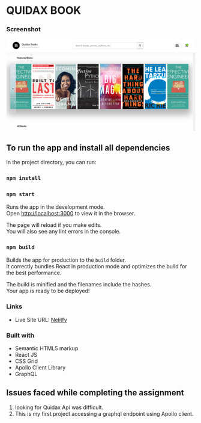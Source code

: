 # QUIDAX BOOK

### Screenshot

![](./Quidax.png)

## To run the app and install all dependencies

In the project directory, you can run:

### `npm install`

### `npm start`

Runs the app in the development mode.\
Open [http://localhost:3000](http://localhost:3000) to view it in the browser.

The page will reload if you make edits.\
You will also see any lint errors in the console.

### `npm build`

Builds the app for production to the `build` folder.\
It correctly bundles React in production mode and optimizes the build for the best performance.

The build is minified and the filenames include the hashes.\
Your app is ready to be deployed!

### Links

- Live Site URL: [Nelitfy](https://quidax-sheifunmi.netlify.app/)

### Built with

- Semantic HTML5 markup
- React JS
- CSS Grid
- Apollo Client Library
- GraphQL

## Issues faced while completing the assignment

1. looking for Quidax Api was difficult.
2. This is my first project accessing a graphql endpoint using Apollo client.
